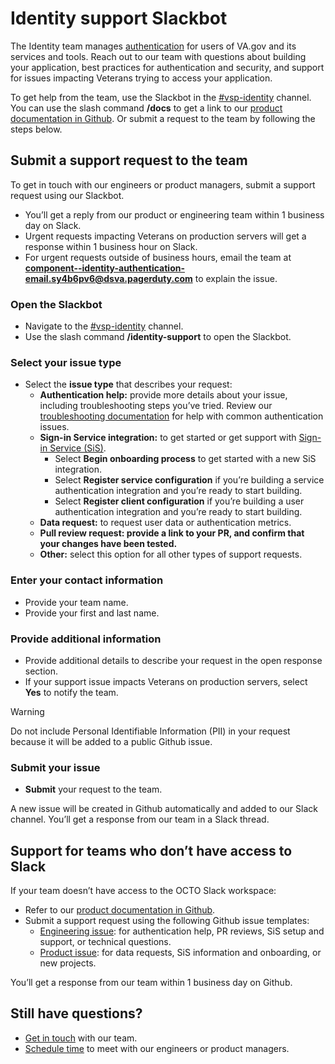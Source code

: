 # Identity support Slackbot

The Identity team manages [authentication](https://depo-platform-documentation.scrollhelp.site/developer-docs/authentication) for users of VA.gov and its services and tools. Reach out to our team with questions about building your application, best practices for authentication and security, and support for issues impacting Veterans trying to access your application.

To get help from the team, use the Slackbot in the [#vsp-identity](https://dsva.slack.com/archives/CSFV4QTKN) channel. You can use the slash command **/docs** to get a link to our [product documentation in Github](https://github.com/department-of-veterans-affairs/va.gov-team/tree/master/products/identity). Or submit a request to the team by following the steps below.

## Submit a support request to the team

To get in touch with our engineers or product managers, submit a support request using our Slackbot. 
- You’ll get a reply from our product or engineering team within 1 business day on Slack. 
- Urgent requests impacting Veterans on production servers will get a response within 1 business hour on Slack.
- For urgent requests outside of business hours, email the team at **component--identity-authentication-email.sy4b6pv6@dsva.pagerduty.com** to explain the issue.

### Open the Slackbot

- Navigate to the [#vsp-identity](https://dsva.slack.com/archives/CSFV4QTKN) channel.
- Use the slash command **/identity-support** to open the Slackbot.

### Select your issue type

- Select the **issue type** that describes your request:
    - **Authentication help:** provide more details about your issue, including troubleshooting steps you’ve tried. Review our [troubleshooting documentation](https://github.com/department-of-veterans-affairs/va.gov-team/blob/master/products/identity/Troubleshooting_logging/troubleshooting_signin.md) for help with common authentication issues.
    - **Sign-in Service integration:** to get started or get support with [Sign-in Service (SiS)](https://github.com/department-of-veterans-affairs/va.gov-team/tree/master/products/identity/Products/Sign-In%20Service).
        - Select **Begin onboarding process** to get started with a new SiS integration.
        - Select **Register service configuration** if you’re building a service authentication integration and you’re ready to start building.
        - Select **Register client configuration** if you’re building a user authentication integration and you’re ready to start building.
    - **Data request:** to request user data or authentication metrics.
    - **Pull review request: provide a link to your PR, and confirm that your changes have been tested.**
    - **Other:** select this option for all other types of support requests.

### Enter your contact information

- Provide your team name.
- Provide your first and last name.

### Provide additional information

- Provide additional details to describe your request in the open response section.
- If your support issue impacts Veterans on production servers, select **Yes** to notify the team.

> [!WARNING]
> Do not include Personal Identifiable Information (PII) in your request because it will be added to a public Github issue.

### Submit your issue

- **Submit** your request to the team.

A new issue will be created in Github automatically and added to our Slack channel. You’ll get a response from our team in a Slack thread.

## Support for teams who don’t have access to Slack

If your team doesn’t have access to the OCTO Slack workspace:

- Refer to our [product documentation in Github](https://github.com/department-of-veterans-affairs/va.gov-team/tree/master/products/identity).
- Submit a support request using the following Github issue templates:
  - [Engineering issue](https://github.com/department-of-veterans-affairs/va.gov-team/issues/new?assignees=&labels=Identity%2C+Identity+Engineer+Support&projects=&template=1dentity-engineer-support.yaml): for authentication help, PR reviews, SiS setup and support, or technical questions.
  - [Product issue](https://github.com/department-of-veterans-affairs/va.gov-team/issues/new?assignees=&labels=Identity%2C+Identity+Product+Support&projects=&template=1dentity-product-support.yaml): for data requests, SiS information and onboarding, or new projects.

You’ll get a response from our team within 1 business day on Github.

## Still have questions?

- [Get in touch](https://github.com/department-of-veterans-affairs/va.gov-team/tree/master/products/identity#requesting-support-from-the-identity-team) with our team.
- [Schedule time](https://github.com/department-of-veterans-affairs/va.gov-team/blob/master/products/identity/Support%20Process/identity-office-hours.md)  to meet with our engineers or product managers.
